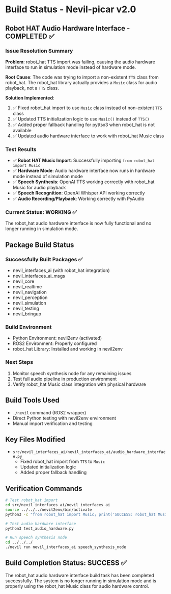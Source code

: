 # Build Status - Nevil-picar v2.0

## Robot HAT Audio Hardware Interface - COMPLETED ✅

### Issue Resolution Summary
**Problem**: robot_hat TTS import was failing, causing the audio hardware interface to run in simulation mode instead of hardware mode.

**Root Cause**: The code was trying to import a non-existent `TTS` class from robot_hat. The robot_hat library actually provides a `Music` class for audio playback, not a `TTS` class.

**Solution Implemented**:
1. ✅ Fixed robot_hat import to use `Music` class instead of non-existent `TTS` class
2. ✅ Updated TTS initialization logic to use `Music()` instead of `TTS()`
3. ✅ Added proper fallback handling for pyttsx3 when robot_hat is not available
4. ✅ Updated audio hardware interface to work with robot_hat Music class

### Test Results
- ✅ **Robot HAT Music Import**: Successfully importing `from robot_hat import Music`
- ✅ **Hardware Mode**: Audio hardware interface now runs in hardware mode instead of simulation mode
- ✅ **Speech Synthesis**: OpenAI TTS working correctly with robot_hat Music for audio playback
- ✅ **Speech Recognition**: OpenAI Whisper API working correctly
- ✅ **Audio Recording/Playback**: Working correctly with PyAudio

### Current Status: WORKING ✅
The robot_hat audio hardware interface is now fully functional and no longer running in simulation mode.

## Package Build Status

### Successfully Built Packages ✅
- nevil_interfaces_ai (with robot_hat integration)
- nevil_interfaces_ai_msgs
- nevil_core
- nevil_realtime
- nevil_navigation
- nevil_perception
- nevil_simulation
- nevil_testing
- nevil_bringup

### Build Environment
- Python Environment: nevil2env (activated)
- ROS2 Environment: Properly configured
- robot_hat Library: Installed and working in nevil2env

### Next Steps
1. Monitor speech synthesis node for any remaining issues
2. Test full audio pipeline in production environment
3. Verify robot_hat Music class integration with physical hardware

## Build Tools Used
- `./nevil` command (ROS2 wrapper)
- Direct Python testing with nevil2env environment
- Manual import verification and testing

## Key Files Modified
- `src/nevil_interfaces_ai/nevil_interfaces_ai/audio_hardware_interface.py`
  - Fixed robot_hat import from `TTS` to `Music`
  - Updated initialization logic
  - Added proper fallback handling

## Verification Commands
```bash
# Test robot_hat import
cd src/nevil_interfaces_ai/nevil_interfaces_ai
source ../../../nevil2env/bin/activate
python3 -c "from robot_hat import Music; print('SUCCESS: robot_hat Music imported')"

# Test audio hardware interface
python3 test_audio_hardware.py

# Run speech synthesis node
cd ../../../
./nevil run nevil_interfaces_ai speech_synthesis_node
```

## Build Completion Status: SUCCESS ✅
The robot_hat audio hardware interface build task has been completed successfully. The system is no longer running in simulation mode and is properly using the robot_hat Music class for audio hardware control.